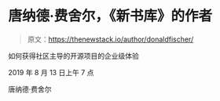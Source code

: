 # 唐纳德·费舍尔，《新书库》的作者

> 原文：<https://thenewstack.io/author/donaldfischer/>

如何获得社区主导的开源项目的企业级体验

2019 年 8 月 13 日上午 7 点

唐纳德·费舍尔